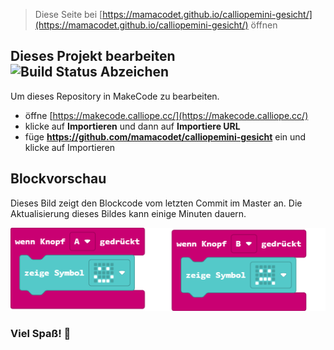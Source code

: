 
> Diese Seite bei [https://mamacodet.github.io/calliopemini-gesicht/](https://mamacodet.github.io/calliopemini-gesicht/) öffnen

## Dieses Projekt bearbeiten ![Build Status Abzeichen](https://github.com/mamacodet/calliopemini-gesicht/workflows/MakeCode/badge.svg)

Um dieses Repository in MakeCode zu bearbeiten.

* öffne [https://makecode.calliope.cc/](https://makecode.calliope.cc/)
* klicke auf **Importieren** und dann auf **Importiere URL**
* füge **https://github.com/mamacodet/calliopemini-gesicht** ein und klicke auf Importieren

## Blockvorschau

Dieses Bild zeigt den Blockcode vom letzten Commit im Master an.
Die Aktualisierung dieses Bildes kann einige Minuten dauern.

![Eine gerenderte Ansicht der Blöcke](https://github.com/mamacodet/calliopemini-gesicht/raw/master/.github/makecode/blocks.png)

### Viel Spaß! 🙂
